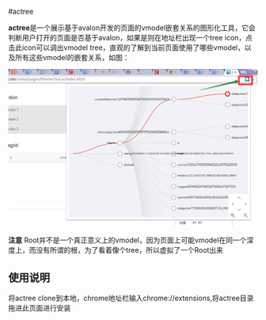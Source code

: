 #actree

**actree**是一个展示基于avalon开发的页面的vmodel嵌套关系的图形化工具，它会判断用户打开的页面是否基于avalon，如果是则在地址栏出现一个tree icon，点击此icon可以调出vmodel tree，直观的了解到当前页面使用了哪些vmodel，以及所有这些vmodel的嵌套关系，如图：

![actree screenshots](./images/actreeScreenShort.png)

**注意** Root并不是一个真正意义上的vmodel，因为页面上可能vmodel在同一个深度上，而没有所谓的根，为了看着像个tree，所以虚拟了一个Root出来

## 使用说明

将actree clone到本地，chrome地址栏输入chrome://extensions,将actree目录拖进此页面进行安装